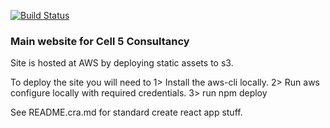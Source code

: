 [![Build Status](https://travis-ci.org/cell-5/cell-5-site.png)](https://travis-ci.org/cell-5/cell-5-site) 

### Main website for Cell 5 Consultancy

Site is hosted at AWS by deploying static assets to s3.

To deploy the site you will need to 
1> Install the aws-cli locally.
2> Run aws configure locally with required credentials. 
3> run npm deploy

See README.cra.md for standard create react app stuff. 
